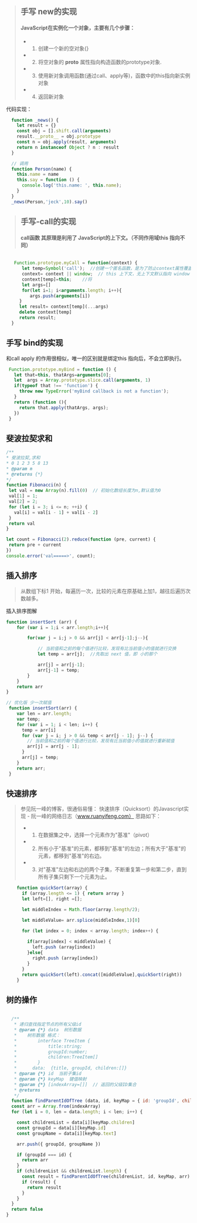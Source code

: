 > ## 手写 new的实现
> #### JavaScript在实例化一个对象，主要有几个步骤：
> * 1. 创建一个新的空对象{} 
> * 2. 将空对象的 __proto__ 属性指向构造函数的prototype对象. 
> * 3. 使用新对象调用函数(通过call、apply等)，函数中的this指向新实例对象
> * 4. 返回新对象 

代码实现：

```js
  function _news() {
    let result = {}
    const obj = [].shift.call(arguments)
    result.__proto__ = obj.prototype
    const n = obj.apply(result, arguments)
    return n instanceof Object ? n : result
  }

  // 调用
  function Person(name) {
    this.name = name
    this.say = function () {
      console.log('this.name: ', this.name);
    }
  }
  _news(Person,'jeck',10).say()
```


> ## 手写-call的实现
> #### call函数 其原理是利用了 JavaScript的上下文。（不同作用域this 指向不同）
> 
 
```js

   Function.prototype.myCall = function(context) {
      let temp=Symbol('call');  //创建一个匿名函数，是为了防止context属性覆盖
      context= context || window;  // this 上下文，无上下文默认指向 window
      context[temp]=this;    //将
      let args=[]
      for(let i=1; i<arguments.length; i++){
         args.push(arguments[i])
     }
     let result= context[temp](...args)
     delete context[temp]
     return result;
  }
```



## 手写 bind的实现
和call apply 的作用很相似，唯一的区别就是绑定this 指向后，不会立即执行。

 ```js
  Function.prototype.myBind = function () {
    let that=this, thatArgs=arguments[0];
    let  args = Array.prototype.slice.call(arguments, 1)
    if(typeof that !== 'function') {
      throw new TypeError('myBind callback is not a function');
    }
    return (function (){
      return that.apply(thatArgs, args);
    })
  }
  ```


## 斐波拉契求和
 ```js
/**
 * 斐波拉契,求和
 * 0 1 2 3 5 8 13
 * @param n
 * @returns {*}
 */
function Fibonacci(n) {
  let val = new Array(n).fill(0)  // 初始化数组长度为n,默认值为0
  val[1] = 1;
  val[2] = 2;
  for (let i = 3; i <= n; ++i) {
    val[i] = val[i - 1] + val[i - 2]
  }
  return val
}

let count = Fibonacci(2).reduce(function (pre, current) {
  return pre + current
})
console.error('val=====>', count);

 ```


## 插入排序

 >  从数组下标1 开始，每遍历一次，比较的元素在原基础上加1，越往后遍历次数越多。

插入排序图解

```js
function insertSort (arr) {
    for (var i = 1;i < arr.length;i++){

        for(var j = i;j > 0 && arr[j] < arr[j-1];j--){

            // 当前值和之前的每个值进行比较，发现有比当前值小的值就进行交换
            let temp = arr[j];  //先取出 next 值，即 小的那个

            arr[j] = arr[j-1]; 
            arr[j-1] = temp;  
        }
    }
    return arr
}

// 优化版 少一次赋值
 function insertSort(arr) {
    var len = arr.length;
    var temp;
    for (var i = 1; i < len; i++) {
      temp = arr[i]
      for (var j = i; j > 0 && temp < arr[j - 1]; j--) {
        // 当前值和之前的每个值进行比较，发现有比当前值小的值就进行重新赋值
        arr[j] = arr[j - 1]; 
      }
      arr[j] = temp;
    }
    return arr;
 }
```



## 快速排序

> 参见阮一峰的博客，很通俗易懂：
> 快速排序（Quicksort）的Javascript实现 - 阮一峰的网络日志（www.ruanyifeng.com）
> 思路如下：
> * 1. 在数据集之中，选择一个元素作为"基准"（pivot）
> * 2. 所有小于"基准"的元素，都移到"基准"的左边；所有大于"基准"的元素，都移到"基准"的右边。
> * 3. 对"基准"左边和右边的两个子集，不断重复第一步和第二步，直到所有子集只剩下一个元素为止。

```js
    function quickSort(array) {
      if (array.length <= 1) { return array }
      let left=[], right =[];

      let middleIndex = Math.floor(array.length/2);

      let middleValue= arr.splice(middleIndex,1)[0]

      for (let index = 0; index < array.length; index++) {
        
        if(array[index] < middleValue) {
          left.push (array[index])
        }else{
          right.push (array[index])
        }
      }
      return quickSort(left).concat([middleValue],quickSort(right))
    }
```


## 树的操作

```js

  /**
   * 递归查找指定节点的所有父级id
   * @param {*} data  树形数据  
   *    树形数据 格式：
   *        interface TreeItem {
   *            title:string;
   *            groupId:number;
   *            children:TreeItem[]
   *        }
   *      data:  {title, groupId, children:[]}
   * @param {*} id  当前子集id
   * @param {*} keyMap  键值映射
   * @param {*} [indexArray=[]]  // 返回的父级ID集合
   * @returns
   */
  function findParentIdOfTree (data, id, keyMap = { id: 'groupId', children: 'childrenList', text: 'groupName' }, indexArray = []) {
  const arr = Array.from(indexArray)
  for (let i = 0, len = data.length; i < len; i++) {

    const childrenList = data[i][keyMap.children]
    const groupId = data[i][keyMap.id]
    const groupName = data[i][keyMap.text]

    arr.push({ groupId, groupName })

    if (groupId === id) {
      return arr
    }
    if (childrenList && childrenList.length) {
      const result = findParentIdOfTree(childrenList, id, keyMap, arr)
      if (result) {
        return result
      }
    }
  }
  return false
}
```
